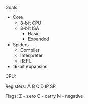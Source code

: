 Goals:
  * Core
    * 8-bit CPU
    * 8-bit ISA
      * Basic
      * Expanded
  * Spiders
    * Compiler
    * Interpreter
    * REPL
  * 16-bit expansion

CPU:

  Registers:
    A
    B
    C
    D
    IP
    SP

  Flags:
    Z - zero
    C - carry
    N - negative



